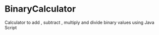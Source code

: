# BinaryCalculator
Calculator to add , subtract , multiply and divide binary values using Java Script

